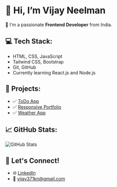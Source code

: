 # 👋 Hi, I’m Vijay Neelman

🌟 I'm a passionate **Frontend Developer** from India.

## 💻 Tech Stack:
- HTML, CSS, JavaScript
- Tailwind CSS, Bootstrap
- Git, GitHub
- Currently learning React.js and Node.js

## 🚀 Projects:
- ✅ [ToDo App](https://github.com/vijay371kn/todo-app)
- ✅ [Responsive Portfolio](https://github.com/vijay371kn/portfolio)
- ✅ [Weather App](https://github.com/vijay371kn/weather-app)

## 📈 GitHub Stats:
![GitHub Stats](https://github-readme-stats.vercel.app/api?username=vijay371kn&show_icons=true&theme=radical)

## 🔗 Let's Connect!
- 🌐 [LinkedIn](vijay-neelman-3a35052ba)
- 📧 vijay371kn@gmail.com
